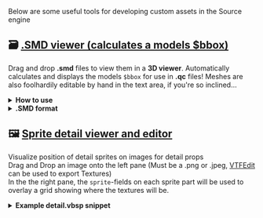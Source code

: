 Below are some useful tools for developing custom assets in the Source engine
## 🗃 [.SMD viewer (calculates a models $bbox)](https://vitaplex.github.io/SourceUtils-Pages/smdviewer.html)
Drag and drop **.smd** files to view them in a **3D viewer**. Automatically calculates and displays the models `$bbox` for use in **.qc** files!
Meshes are also foolhardily editable by hand in the text area, if you're so inclined...
<details>
  <summary><strong>How to use</strong></summary>
    <h3>Basic usage</h3>
    <li>Drag & Drop files from your computer onto the page to view them </li>
    <li>You can select multiple files from your computer and drag them all onto the page to open several meshes at the same time. They will appear as one collective mesh</li>
    <ul><li>Note that uploading alot of complex mesh data will slow down your browser</li></ul>
    <li>Gaze at your model, edit it or copy the value of <code>$bbox</code> (probably the only useful thing here). $bbox will take into account the size of all your meshes, if you uploaded multiple </li>
    <p>When a mesh is uploaded, it wil appear as a green, untextured version of your mesh. The yellow wireframe box around it is the models calculated bounding box. This will be displayed in the top-right section of your screen</p>
    <h3>3D View Controls</h3>
    <li> <strong>Left-click + drag:</strong> Rotate view</li>
    <li> <strong>Right-click + drag:</strong> Pan view</li>
    <li> <strong>Scroll:</strong> Zoom</li>
    <li> <strong>Mouse3 + Pan up/down:</strong> Zoom in/out fast</li>
</details>
<details>
  <summary><strong>.SMD format</strong></summary>
    <p>The second, third and fourth number in each line is the XYZ position of a single vertex. Modifying these values will manipulate the mesh on the screen</p>
    <a target="_blank" href="https://developer.valvesoftware.com/wiki/SMD#Triangles">SMD format - Valve Developer Community</a>
    <h3>About</h3>
    <pre>0 [PosX] [PosY] [PosZ] [NormX] [NormY] [NormZ] [U] [V] [links] [Bone ID] [Weight] [...</pre>
    <h3>Example</h3>
    <pre>
triangles
  Material
  0     1     1     2     0     1     0     0     0
  0    -1    -1     2     0     0     1     0     0
  0     1    -1     2     0     0     1     0     0
    </pre>
</details>


## 🖼 [Sprite detail viewer and editor](https://vitaplex.github.io/SourceUtils-Pages/spriteboundaryvisualizer.html)
Visualize position of detail sprites on images for detail props   
Drag and Drop an image onto the left pane (Must be a .png or .jpeg, [VTFEdit](https://nemstools.github.io/pages/VTFLib-Download.html) can be used to export Textures)  
In the the right pane, the `sprite`-fields on each sprite part will be used to overlay a grid showing where the textures will be.

<details>
  <summary><strong>Example detail.vbsp snippet</strong></summary>
  <pre>custom_forest_floor_01
{
    density 1600
    GrassTex
    {
        alpha 0
        RoseFlower
        {
            sprite "0 0 83 128 512"
            spritesize "0.5 0.05 7 13"
        }
        FernShrub
        {
            sprite "120 0 136 256 512"
            spritesize "0.5 0.05 17 28"
        }
        GrassTuft
        {
            sprite "0 199 120 57 512"
            spritesize "0.5 0 20 10"
        }
        PinkFlower
        {
            sprite "83 0 38 128 512"
            spritesize "0.5 0 6 18"
        }
        LushShrub
        {
            sprite "256 128 172 128 512"
            spritesize "0.5 0 32 21"
        }
    }
}
</pre>

</details>
